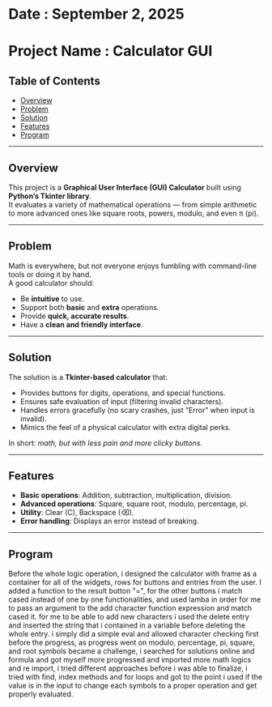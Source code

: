 # Date         : September 2, 2025
# Project Name : Calculator GUI

## Table of Contents
- [Overview](#overview)
- [Problem ](#problem)
- [Solution](#solution)
- [Features](#features)
- [Program ](#explained)

---

## Overview
This project is a **Graphical User Interface (GUI) Calculator** built using **Python’s Tkinter library**.  
It evaluates a variety of mathematical operations — from simple arithmetic to more advanced ones like square roots, powers, modulo, and even π (pi).  

---

## Problem
Math is everywhere, but not everyone enjoys fumbling with command-line tools or doing it by hand.  
A good calculator should:  
- Be **intuitive** to use.  
- Support both **basic** and **extra** operations.  
- Provide **quick, accurate results**.  
- Have a **clean and friendly interface**.  

---

## Solution
The solution is a **Tkinter-based calculator** that:  
- Provides buttons for digits, operations, and special functions.  
- Ensures safe evaluation of input (filtering invalid characters).  
- Handles errors gracefully (no scary crashes, just “Error” when input is invalid).  
- Mimics the feel of a physical calculator with extra digital perks.  

In short: *math, but with less pain and more clicky buttons.*  

---

## Features
- **Basic operations**: Addition, subtraction, multiplication, division.  
- **Advanced operations**: Square, square root, modulo, percentage, pi.  
- **Utility**: Clear (C), Backspace (⌫).  
- **Error handling**: Displays an error instead of breaking.  

---

## Program
Before the whole logic operation, i designed the calculator with frame as a container for all of the
widgets, rows for buttons and entries from the user. I added a function to the result button "=", for the other buttons i match cased instead of one by one functionalities, and used lamba in order for me to pass an argument to the add character function expression and match cased it. for me to be able to add new characters i used the delete entry and inserted the string that i contained in a variable before deleting the whole entry. i simply did a simple eval and allowed character checking first before the progress, as progress went on modulo, percentage, pi, square, and root symbols became a challenge, i searched for solutions online and formula and got myself more progressed and imported more math logics and re import, i tried different approaches before i was able to finalize, i tried with find, index methods and for loops and got to the point i used if the value is in the input to change each symbols to a proper operation and get properly evaluated.